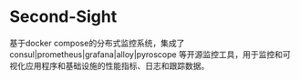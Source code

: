 # Second-Sight
基于docker compose的分布式监控系统，集成了 consul|prometheus|grafana|alloy|pyroscope 等开源监控工具，用于监控和可视化应用程序和基础设施的性能指标、日志和跟踪数据。
